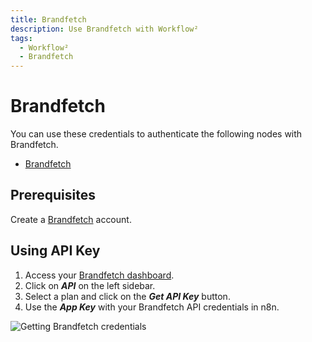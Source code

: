 ```yaml
---
title: Brandfetch
description: Use Brandfetch with Workflow²
tags:
  - Workflow²
  - Brandfetch
---
```

# Brandfetch

You can use these credentials to authenticate the following nodes with Brandfetch.
- [Brandfetch](/workflow/integrations/nodes/n8n-nodes-base.Brandfetch/)

## Prerequisites

Create a [Brandfetch](https://brandfetch.io/account) account.

## Using API Key

1. Access your [Brandfetch dashboard](https://brandfetch.io/dashboard).
2. Click on ***API*** on the left sidebar.
3. Select a plan and click on the ***Get API Key*** button.
4. Use the ***App Key*** with your Brandfetch API credentials in n8n.

![Getting Brandfetch credentials](/_images/integrations/credentials/brandfetch/using-api.gif)
